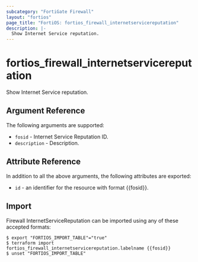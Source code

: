 ```yaml
---
subcategory: "FortiGate Firewall"
layout: "fortios"
page_title: "FortiOS: fortios_firewall_internetservicereputation"
description: |-
  Show Internet Service reputation.
---
```


# fortios_firewall_internetservicereputation
Show Internet Service reputation.

## Argument Reference

The following arguments are supported:

* `fosid` - Internet Service Reputation ID.
* `description` - Description.


## Attribute Reference

In addition to all the above arguments, the following attributes are exported:
* `id` - an identifier for the resource with format {{fosid}}.

## Import

Firewall InternetServiceReputation can be imported using any of these accepted formats:
```
$ export "FORTIOS_IMPORT_TABLE"="true"
$ terraform import fortios_firewall_internetservicereputation.labelname {{fosid}}
$ unset "FORTIOS_IMPORT_TABLE"
```
